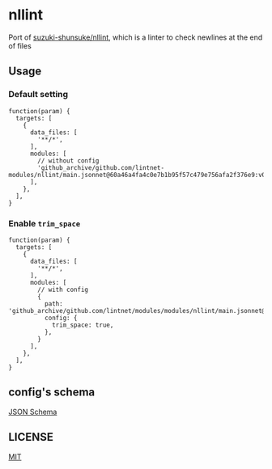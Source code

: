 # nllint

Port of [suzuki-shunsuke/nllint](https://github.com/suzuki-shunsuke/nllint), which is a linter to check newlines at the end of files

## Usage

### Default setting

```jsonnet
function(param) {
  targets: [
    {
      data_files: [
        '**/*',
      ],
      modules: [
        // without config
        'github_archive/github.com/lintnet-modules/nllint/main.jsonnet@60a46a4fa4c0e7b1b95f57c479e756afa2f376e9:v0.1.0',
      ],
    },
  ],
}
```

### Enable `trim_space`

```jsonnet
function(param) {
  targets: [
    {
      data_files: [
        '**/*',
      ],
      modules: [
        // with config
        {
          path: 'github_archive/github.com/lintnet/modules/modules/nllint/main.jsonnet@60a46a4fa4c0e7b1b95f57c479e756afa2f376e9:v0.1.0',
          config: {
            trim_space: true,
          },
        }
      ],
    },
  ],
}
```

## config's schema

[JSON Schema](main_config_schema.json)

## LICENSE

[MIT](LICENSE)
